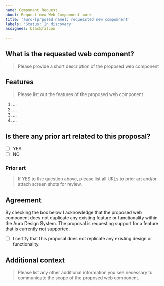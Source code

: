 ```yaml
---
name: Component Request
about: Request new Web Compomnent work
title: 'auro-[prposed name]: requeisted new compomnent'
labels: 'Status: In discovery'
assignees: blackfalcon

---
```


## What is the requested web component?

> Please provide a short description of the proposed web component

## Features

> Please list out the features of the proposed web component

1. ...
1. ...
1. ...
1. ...

## Is there any prior art related to this proposal?

- [ ] YES
- [ ] NO

### Prior art

> If YES to the question above, please list all URLs to prior art and/or attach screen shots for review.

## Agreement

By checking the box below I acknowledge that the proposed web component does not duplicate any existing feature or functionality within the Auro Design System. The proposal is requesting support for a feature that is currently not supported.

- [ ] I certify that this proposal does not replicate any existing design or functionality.

## Additional context

> Please list any other additional information you see necessary to communicate the scope of the proposed web component.

